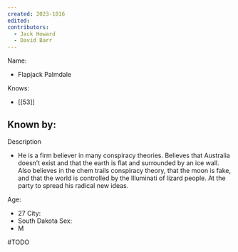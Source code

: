 ```yaml
---
created: 2023-1016
edited:
contributors:
  - Jack Howard
  - David Barr
---
```


Name:
- Flapjack Palmdale

Knows:
- [[53]]

Known by:
- 

Description
- He is a firm believer in many conspiracy theories. Believes that Australia doesn’t exist and that the earth is flat and surrounded by an ice wall. Also believes in the chem trails conspiracy theory, that the moon is fake, and that the world is controlled by the Illuminati of lizard people. At the party to spread his radical new ideas. 

Age:
- 27
City:
- South Dakota
Sex:
- M


#TODO